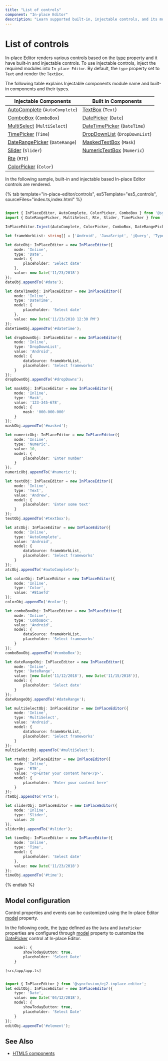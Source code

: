 ```yaml
---
title: "List of controls"
component: "In-place Editor"
description: "Learn supported built-in, injectable controls, and its model configuration for the Essential JS 2 In-place Editor control."
---
```


# List of controls

In-place Editor renders various controls based on the [type](../api/inplace-editor/inputType/) property and it have built-in and injectable controls. To use injectable controls, inject the required modules into `In-place Editor`. By default, the `type` property set to `Text` and render the `TextBox`.

The following table explains Injectable components module name and built-in components and their types.

| **Injectable Components** | **Built in Components** |
|-----------------------|---------------------|
| [AutoComplete](../auto-complete/)  (`AutoComplete`)        | [TextBox](../textbox/)  (`Text`)             |
| [ComboBox](../combo-box/)  (`ComboBox`)              | [DatePicker](../datepicker/)  (`Date`)        |
| [MultiSelect](../multi-select/)   (`MultiSelect`)        | [DateTimePicker](../datetimepicker/)   (`DateTime`)     |
| [TimePicker](../timepicker/)   (`Time`)         | [DropDownList](../drop-down-list/)  (`DropDownList`)      |
| [DateRangePicker](../daterangepicker/)   (`DateRange`)       | [MaskedTextBox](../maskedtextbox/)   (`Mask`)      |
| [Slider](../slider/)   (`Slider`)             | [NumericTextBox](../numerictextbox/)   (`Numeric`)    |
| [Rte](../rich-text-editor/)     (`RTE`)              |                     |
| [ColorPicker](../color-picker/)    (`Color`)       |                     |

In the following sample, built-in and injectable based In-place Editor controls are rendered.

{% tab template="in-place-editor/controls", es5Template="es5_controls", sourceFiles="index.ts,index.html" %}

```typescript

import { InPlaceEditor, AutoComplete, ColorPicker, ComboBox } from '@syncfusion/ej2-inplace-editor';
import { DateRangePicker, MultiSelect, Rte, Slider, TimePicker } from '@syncfusion/ej2-inplace-editor';

InPlaceEditor.Inject(AutoComplete, ColorPicker, ComboBox, DateRangePicker, MultiSelect, Rte, Slider, TimePicker);

let frameWorkList: string[] = ['Android', 'JavaScript', 'jQuery', 'TypeScript', 'Angular', 'React', 'Vue', 'Ionic'];

let dateObj: InPlaceEditor = new InPlaceEditor({
    mode: 'Inline',
    type: 'Date',
    model: {
        placeholder: 'Select date'
    },
    value: new Date('11/23/2018')
});
dateObj.appendTo('#date');

let dateTimeObj: InPlaceEditor = new InPlaceEditor({
    mode: 'Inline',
    type: 'DateTime',
    model: {
        placeholder: 'Select date'
    },
    value: new Date('11/23/2018 12:30 PM')
});
dateTimeObj.appendTo('#dateTime');

let dropDownObj: InPlaceEditor = new InPlaceEditor({
    mode: 'Inline',
    type: 'DropDownList',
    value: 'Android',
    model: {
        dataSource: frameWorkList,
        placeholder: 'Select frameworks'
    }
});
dropDownObj.appendTo('#dropDowns');

let maskObj: InPlaceEditor = new InPlaceEditor({
    mode: 'Inline',
    type: 'Mask',
    value: '123-345-678',
    model: {
        mask: '000-000-000'
    }
});
maskObj.appendTo('#masked');

let numericObj: InPlaceEditor = new InPlaceEditor({
    mode: 'Inline',
    type: 'Numeric',
    value: 10,
    model: {
        placeholder: 'Enter number'
    }
});
numericObj.appendTo('#numeric');

let textObj: InPlaceEditor = new InPlaceEditor({
    mode: 'Inline',
    type: 'Text',
    value: 'Andrew',
    model: {
        placeholder: 'Enter some text'
    }
});
textObj.appendTo('#textbox');

let atcObj: InPlaceEditor = new InPlaceEditor({
    mode: 'Inline',
    type: 'AutoComplete',
    value: 'Android',
    model: {
        dataSource: frameWorkList,
        placeholder: 'Select frameworks'
    }
});
atcObj.appendTo('#autoComplete');

let colorObj: InPlaceEditor = new InPlaceEditor({
    mode: 'Inline',
    type: 'Color',
    value: '#81aefd'
});
colorObj.appendTo('#color');

let comboBoxObj: InPlaceEditor = new InPlaceEditor({
    mode: 'Inline',
    type: 'ComboBox',
    value: 'Android',
    model: {
        dataSource: frameWorkList,
        placeholder: 'Select frameworks'
    }
});
comboBoxObj.appendTo('#comboBox');

let dateRangeObj: InPlaceEditor = new InPlaceEditor({
    mode: 'Inline',
    type: 'DateRange',
    value: [new Date('11/12/2018'), new Date('11/15/2018')],
    model: {
        placeholder: 'Select date'
    }
});
dateRangeObj.appendTo('#dateRange');

let multiSelectObj: InPlaceEditor = new InPlaceEditor({
    mode: 'Inline',
    type: 'MultiSelect',
    value: 'Android',
    model: {
        dataSource: frameWorkList,
        placeholder: 'Select frameworks'
    }
});
multiSelectObj.appendTo('#multiSelect');

let rteObj: InPlaceEditor = new InPlaceEditor({
    mode: 'Inline',
    type: 'RTE',
    value: '<p>Enter your content here</p>',
    model: {
        placeholder: 'Enter your content here'
    }
});
rteObj.appendTo('#rte');

let sliderObj: InPlaceEditor = new InPlaceEditor({
    mode: 'Inline',
    type: 'Slider',
    value: 20
});
sliderObj.appendTo('#slider');

let timeObj: InPlaceEditor = new InPlaceEditor({
    mode: 'Inline',
    type: 'Time',
    model: {
        placeholder: 'Select date'
    },
    value: new Date('11/23/2018')
});
timeObj.appendTo('#time');

```

{% endtab %}

## Model configuration

Control properties and events can be customized using the In-place Editor [model](../api/inplace-editor/#model) property.

In the following code, the [type](../api/inplace-editor/inputType/) defined as the `Date` and `DatePicker` properties are configured through [model](../api/inplace-editor/#model) property to customize the [DatePicker](../api/datepicker) control at In-place Editor.

```typescript
    model: {
        showTodayButton: true,
        placeholder: 'Select Date'
    }
```

`[src/app/app.ts]`

```typescript

import { InPlaceEditor } from '@syncfusion/ej2-inplace-editor';
let editObj: InPlaceEditor = new InPlaceEditor({
    type: 'Date',
    value: new Date('04/12/2018'),
    model: {
        showTodayButton: true,
        placeholder: 'Select Date'
    }
});
editObj.appendTo('#element');

```

## See Also

* [HTML5 components](./integration/)